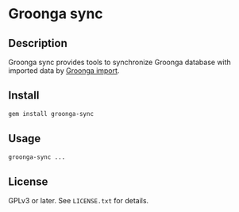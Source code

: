# Groonga sync

## Description

Groonga sync provides tools to synchronize Groonga database with imported data by [Groonga import](https://github.com/groonga/groonga-import).

## Install

```bash
gem install groonga-sync
```

## Usage

```bash
groonga-sync ...
```

## License

GPLv3 or later. See `LICENSE.txt` for details.
